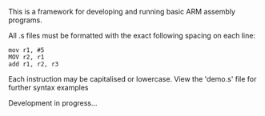 This is a framework for developing and running basic ARM assembly programs.

All .s files must be formatted with the exact following spacing on each line:
```
mov r1, #5
MOV r2, r1
add r1, r2, r3
 ````
Each instruction may be capitalised or lowercase. View the 'demo.s' file for further syntax examples

Development in progress...
